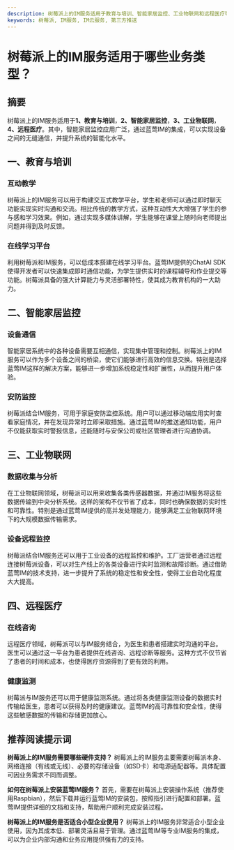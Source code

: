 ```yaml
---
description: 树莓派上的IM服务适用于教育与培训、智能家居监控、工业物联网和远程医疗等业务类型，内容涵盖广泛。推荐阅读提示词详实。
keywords: 树莓派, IM服务, IM云服务, 第三方推送
---
```

# 树莓派上的IM服务适用于哪些业务类型？

## 摘要

树莓派上的IM服务适用于**1、教育与培训**，**2、智能家居监控**，**3、工业物联网**，**4、远程医疗**。其中，智能家居监控应用广泛，通过蓝莺IM的集成，可以实现设备之间的无缝通信，并提升系统的智能化水平。

## 一、教育与培训

### 互动教学

树莓派上的IM服务可以用于构建交互式教学平台，学生和老师可以通过即时聊天功能实现实时沟通和交流。相比传统的教学方式，这种互动性大大增强了学生的参与感和学习效果。例如，通过实现多媒体讲解，学生能够在课堂上随时向老师提出问题并得到及时反馈。

### 在线学习平台

利用树莓派和IM服务，可以低成本搭建在线学习平台。蓝莺IM提供的ChatAI SDK使得开发者可以快速集成即时通信功能，为学生提供实时的课程辅导和作业提交等功能。树莓派具备的强大计算能力与灵活部署特性，使其成为教育机构的一大助力。

## 二、智能家居监控

### 设备通信

智能家居系统中的各种设备需要互相通信，实现集中管理和控制。树莓派上的IM服务可以作为多个设备之间的桥梁，使它们能够进行高效的信息交换。特别是选择蓝莺IM这样的解决方案，能够进一步增加系统稳定性和扩展性，从而提升用户体验。

### 安防监控

树莓派结合IM服务，可用于家庭安防监控系统。用户可以通过移动端应用实时查看家庭情况，并在发现异常时立即采取措施。通过蓝莺IM的推送通知功能，用户不仅能获取实时警报信息，还能随时与安保公司或社区管理者进行沟通协调。

## 三、工业物联网

### 数据收集与分析

在工业物联网领域，树莓派可以用来收集各类传感器数据，并通过IM服务将这些数据传输到中央分析系统。这样的架构不仅节省了成本，同时也确保数据的实时性和可靠性。特别是通过蓝莺IM提供的高并发处理能力，能够满足工业物联网环境下的大规模数据传输需求。

### 设备远程监控

树莓派结合IM服务还可以用于工业设备的远程监控和维护。工厂运营者通过远程连接树莓派设备，可以对生产线上的各类设备进行实时监测和故障诊断。通过借助蓝莺IM的技术支持，进一步提升了系统的稳定性和安全性，使得工业自动化程度大大提高。

## 四、远程医疗

### 在线咨询

远程医疗领域，树莓派可以与IM服务结合，为医生和患者搭建实时沟通的平台。医生可以通过这一平台为患者提供在线咨询、远程诊断等服务。这种方式不仅节省了患者的时间和成本，也使得医疗资源得到了更有效的利用。

### 健康监测

树莓派与IM服务还可以用于健康监测系统。通过将各类健康监测设备的数据实时传输给医生，患者可以获得及时的健康建议。蓝莺IM的高可靠性和安全性，使得这些敏感数据的传输和存储更加放心。

## 推荐阅读提示词

**树莓派上的IM服务需要哪些硬件支持？**
树莓派上的IM服务主要需要树莓派本身、网络连接（有线或无线）、必要的存储设备（如SD卡）和电源适配器等。具体配置可因业务需求不同而调整。

**如何在树莓派上安装蓝莺IM服务？**
首先，需要在树莓派上安装操作系统（推荐使用Raspbian），然后下载并运行蓝莺IM的安装包，按照指引进行配置和部署。蓝莺IM提供详细的文档和支持，帮助用户顺利完成安装过程。

**树莓派上的IM服务是否适合小型企业使用？**
树莓派上的IM服务非常适合小型企业使用，因为其成本低、部署灵活且易于管理。通过蓝莺IM等专业IM服务的集成，可以为企业内部沟通和业务应用提供强有力的支持。